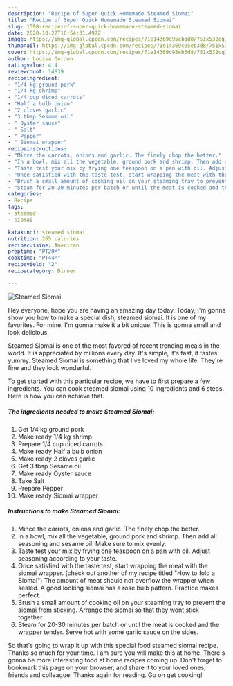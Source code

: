 ```yaml
---
description: "Recipe of Super Quick Homemade Steamed Siomai"
title: "Recipe of Super Quick Homemade Steamed Siomai"
slug: 1598-recipe-of-super-quick-homemade-steamed-siomai
date: 2020-10-27T18:54:31.497Z
image: https://img-global.cpcdn.com/recipes/71e14369c95eb3d8/751x532cq70/steamed-siomai-recipe-main-photo.jpg
thumbnail: https://img-global.cpcdn.com/recipes/71e14369c95eb3d8/751x532cq70/steamed-siomai-recipe-main-photo.jpg
cover: https://img-global.cpcdn.com/recipes/71e14369c95eb3d8/751x532cq70/steamed-siomai-recipe-main-photo.jpg
author: Louisa Gordon
ratingvalue: 4.4
reviewcount: 14839
recipeingredient:
- "1/4 kg ground pork"
- "1/4 kg shrimp"
- "1/4 cup diced carrots"
- "Half a bulb onion"
- "2 cloves garlic"
- "3 tbsp Sesame oil"
- " Oyster sauce"
- " Salt"
- " Pepper"
- " Siomai wrapper"
recipeinstructions:
- "Mince the carrots, onions and garlic. The finely chop the better."
- "In a bowl, mix all the vegetable, ground pork and shrimp. Then add all seasoning and sesame oil. Make sure to mix evenly."
- "Taste test your mix by frying one teaspoon on a pan with oil. Adjust seasoning according to your taste."
- "Once satisfied with the taste test, start wrapping the meat with the siomai wrapper. (check out another of my recipe titled &#34;How to fold a Siomai&#34;) The amount of meat should not overflow the wrapper when sealed. A good looking siomai has a rose bulb pattern. Practice makes perfect."
- "Brush a small amount of cooking oil on your steaming tray to prevent the siomai from sticking. Arrange the siomai so that they wont stick together."
- "Steam for 20-30 minutes per batch or until the meat is cooked and the wrapper tender. Serve hot with some garlic sauce on the sides."
categories:
- Recipe
tags:
- steamed
- siomai

katakunci: steamed siomai 
nutrition: 265 calories
recipecuisine: American
preptime: "PT29M"
cooktime: "PT44M"
recipeyield: "2"
recipecategory: Dinner

---
```



![Steamed Siomai](https://img-global.cpcdn.com/recipes/71e14369c95eb3d8/751x532cq70/steamed-siomai-recipe-main-photo.jpg)

Hey everyone, hope you are having an amazing day today. Today, I'm gonna show you how to make a special dish, steamed siomai. It is one of my favorites. For mine, I'm gonna make it a bit unique. This is gonna smell and look delicious.



Steamed Siomai is one of the most favored of recent trending meals in the world. It is appreciated by millions every day. It's simple, it's fast, it tastes yummy. Steamed Siomai is something that I've loved my whole life. They're fine and they look wonderful.


To get started with this particular recipe, we have to first prepare a few ingredients. You can cook steamed siomai using 10 ingredients and 6 steps. Here is how you can achieve that.

<!--inarticleads1-->

##### The ingredients needed to make Steamed Siomai:

1. Get 1/4 kg ground pork
1. Make ready 1/4 kg shrimp
1. Prepare 1/4 cup diced carrots
1. Make ready Half a bulb onion
1. Make ready 2 cloves garlic
1. Get 3 tbsp Sesame oil
1. Make ready  Oyster sauce
1. Take  Salt
1. Prepare  Pepper
1. Make ready  Siomai wrapper




<!--inarticleads2-->

##### Instructions to make Steamed Siomai:

1. Mince the carrots, onions and garlic. The finely chop the better.
1. In a bowl, mix all the vegetable, ground pork and shrimp. Then add all seasoning and sesame oil. Make sure to mix evenly.
1. Taste test your mix by frying one teaspoon on a pan with oil. Adjust seasoning according to your taste.
1. Once satisfied with the taste test, start wrapping the meat with the siomai wrapper. (check out another of my recipe titled &#34;How to fold a Siomai&#34;) The amount of meat should not overflow the wrapper when sealed. A good looking siomai has a rose bulb pattern. Practice makes perfect.
1. Brush a small amount of cooking oil on your steaming tray to prevent the siomai from sticking. Arrange the siomai so that they wont stick together.
1. Steam for 20-30 minutes per batch or until the meat is cooked and the wrapper tender. Serve hot with some garlic sauce on the sides.




So that's going to wrap it up with this special food steamed siomai recipe. Thanks so much for your time. I am sure you will make this at home. There's gonna be more interesting food at home recipes coming up. Don't forget to bookmark this page on your browser, and share it to your loved ones, friends and colleague. Thanks again for reading. Go on get cooking!
